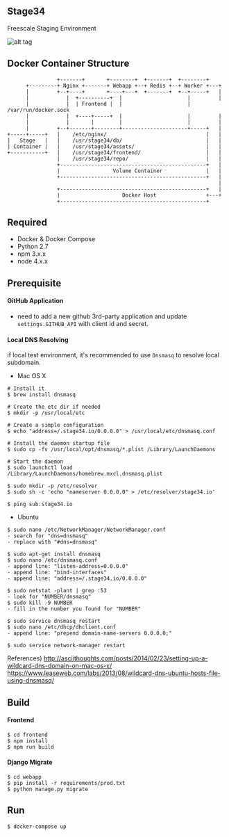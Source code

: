 ## Stage34
Freescale Staging Environment

![alt tag](http://g.recordit.co/0J84vWlwC5.gif)

## Docker Container Structure

                    +-------+       +--------+  +-------+  +--------+
          +---------+ Nginx +-------+ Webapp +--+ Redis +--+ Worker +---+
          |         +--+----+       +----+---+  +-------+  +--+-----+   |
          |            |  +----------+  |                     |         |
          |            |  | Frontend |  |                     | /var/run/docker.sock
          |            |  +----+-----+  |                     |         |
          |            |       |        |                     |         |
          |         +--+-------+--------+---------------------+-----+   |
    +-----+-----+   |    /etc/nginx/                                |   |
    |   Stage   |   |    /usr/stage34/db/                           |   |
    | Container |   |    /usr/stage34/assets/                       |   |
    +-----------+   |    /usr/stage34/frontend/                     |   |
                    |    /usr/stage34/repo/                         |   |
                    +-----------------------------------------------+   |
                    |                 Volume Container              |   |
                    +-----------------------------------------------+   |
                                                                        |
                    +-----------------------------------------------+   |
                    |                    Docker Host                +---+
                    +-----------------------------------------------+

## Required
- Docker & Docker Compose
- Python 2.7
- npm 3.x.x
- node 4.x.x


## Prerequisite
#### GitHub Application
- need to add a new github 3rd-party application and update `settings.GITHUB_API` with client id and secret.

#### Local DNS Resolving
if local test environment, it's recommended to use `Dnsmasq` to resolve local subdomain.

- Mac OS X
```
# Install it
$ brew install dnsmasq

# Create the etc dir if needed
$ mkdir -p /usr/local/etc

# Create a simple configuration
$ echo "address=/.stage34.io/0.0.0.0" > /usr/local/etc/dnsmasq.conf

# Install the daemon startup file
$ sudo cp -fv /usr/local/opt/dnsmasq/*.plist /Library/LaunchDaemons

# Start the daemon
$ sudo launchctl load /Library/LaunchDaemons/homebrew.mxcl.dnsmasq.plist

$ sudo mkdir -p /etc/resolver
$ sudo sh -c 'echo "nameserver 0.0.0.0" > /etc/resolver/stage34.io'

$ ping sub.stage34.io
```

- Ubuntu
```
$ sudo nano /etc/NetworkManager/NetworkManager.conf
- search for "dns=dnsmasq"
- replace with "#dns=dnsmasq"

$ sudo apt-get install dnsmasq
$ sudo nano /etc/dnsmasq.conf
- append line: "listen-address=0.0.0.0"
- append line: "bind-interfaces"
- append line: "address=/.stage34.io/0.0.0.0"

$ sudo netstat -plant | grep :53
- look for "NUMBER/dnsmasq"
$ sudo kill -9 NUMBER
- fill in the number you found for "NUMBER"

$ sudo service dnsmasq restart
$ sudo nano /etc/dhcp/dhclient.conf
- append line: "prepend domain-name-servers 0.0.0.0;"

$ sudo service network-manager restart
```

References)
http://asciithoughts.com/posts/2014/02/23/setting-up-a-wildcard-dns-domain-on-mac-os-x/
https://www.leaseweb.com/labs/2013/08/wildcard-dns-ubuntu-hosts-file-using-dnsmasq/


## Build
#### Frontend
```
$ cd frontend
$ npm install
$ npm run build
```

#### Django Migrate
```
$ cd webapp
$ pip install -r requirements/prod.txt
$ python manage.py migrate
```

## Run
```
$ docker-compose up
```
